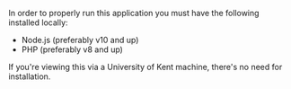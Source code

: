 In order to properly run this application you must have the following installed locally:
- Node.js (preferably v10 and up)
- PHP (preferably v8 and up)

If you're viewing this via a University of Kent machine, there's no need for installation.
